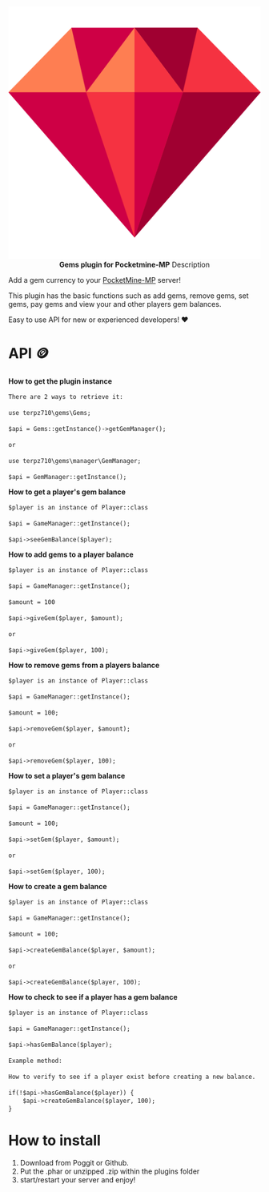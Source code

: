 <p align="center">
    <a href="https://github.com/Terpz710/Gems"><img src="https://github.com/Terpz710/Gems/blob/main/icon.png"></img></a><br>
    <b>Gems plugin for Pocketmine-MP</b>
<a 

# Description
Add a gem currency to your [PocketMine-MP](https://pmmp.io) server!

This plugin has the basic functions such as add gems, remove gems, set gems, pay gems and view your and other players gem balances.

Easy to use API for new or experienced developers! ❤️

# API 🪙
**How to get the plugin instance**
```
There are 2 ways to retrieve it:

use terpz710\gems\Gems;

$api = Gems::getInstance()->getGemManager();

or

use terpz710\gems\manager\GemManager;

$api = GemManager::getInstance();
```

**How to get a player's gem balance**
```
$player is an instance of Player::class

$api = GameManager::getInstance();

$api->seeGemBalance($player);
```

**How to add gems to a player balance**
```
$player is an instance of Player::class

$api = GameManager::getInstance();

$amount = 100

$api->giveGem($player, $amount);

or

$api->giveGem($player, 100);
```

**How to remove gems from a players balance**
```
$player is an instance of Player::class

$api = GameManager::getInstance();

$amount = 100;

$api->removeGem($player, $amount);

or

$api->removeGem($player, 100);
```

**How to set a player's gem balance**
```
$player is an instance of Player::class

$api = GameManager::getInstance();

$amount = 100;

$api->setGem($player, $amount);

or

$api->setGem($player, 100);
```

**How to create a gem balance**
```
$player is an instance of Player::class

$api = GameManager::getInstance();

$amount = 100;

$api->createGemBalance($player, $amount);

or

$api->createGemBalance($player, 100);
```

**How to check to see if a player has a gem balance**
```
$player is an instance of Player::class

$api = GameManager::getInstance();

$api->hasGemBalance($player);

Example method:

How to verify to see if a player exist before creating a new balance.

if(!$api->hasGemBalance($player)) {
    $api->createGemBalance($player, 100);
}
```

# How to install
1. Download from Poggit or Github.
2. Put the .phar or unzipped .zip within the plugins folder
3. start/restart your server and enjoy!
